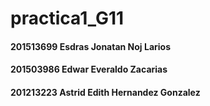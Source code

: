 # practica1_G11
#### 201513699 Esdras Jonatan Noj Larios

#### 201503986 Edwar Everaldo Zacarias


#### 201213223 Astrid Edith Hernandez Gonzalez